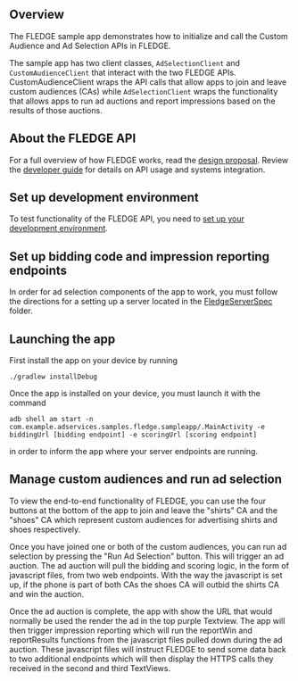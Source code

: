 ## Overview

The FLEDGE sample app demonstrates how to initialize and call the Custom Audience 
and Ad Selection APIs in FLEDGE.

The sample app has two client classes, `AdSelectionClient` and
`CustomAudienceClient` that interact with the two FLEDGE APIs. CustomAudienceClient
wraps the API calls that allow apps to join and leave custom audiences (CAs) while
`AdSelectionClient` wraps the functionality that allows apps to run ad auctions
and report impressions based on the results of those auctions.

## About the FLEDGE API

For a full overview of how FLEDGE works, read the [design proposal]. Review the 
[developer guide] for details on API usage and systems integration.

## Set up development environment

To test functionality of the FLEDGE API, you need to [set up your development
environment].

## Set up bidding code and impression reporting endpoints

In order for ad selection components of the app to work, you must follow the 
directions for a setting up a server located in the [FledgeServerSpec]
folder.

## Launching the app 
First install the app on your device by running 
```shell
./gradlew installDebug
```
Once the app is installed on your device, you must launch it with the command
```shell
adb shell am start -n com.example.adservices.samples.fledge.sampleapp/.MainActivity -e biddingUrl [bidding endpoint] -e scoringUrl [scoring endpoint]
```
in order to inform the app where your server endpoints are running.

## Manage custom audiences and run ad selection

To view the end-to-end functionality of FLEDGE, you can use the four buttons at
the bottom of the app to join and leave the "shirts" CA and the "shoes" CA which
represent custom audiences for advertising shirts and shoes respectively.

Once you have joined one or both of the custom audiences, you can run ad selection
by pressing the "Run Ad Selection" button. This will trigger an ad auction. The
ad auction will pull the bidding and scoring logic, in the form of javascript files,
from two web endpoints. With the way the javascript is set up,
if the phone is part of both CAs the shoes CA will outbid the shirts CA and win
the auction.

Once the ad auction is complete, the app with show the URL that would normally
be used the render the ad in the top purple Textview. The app will then trigger
impression reporting which will run the reportWin and reportResults functions from the
javascript files pulled down during the ad auction. These javascript files will
instruct FLEDGE to send some data back to two additional endpoints
which will then display the HTTPS calls they received in the second and third
TextViews.

[design proposal]: https://developer.android.com/privacy-sandbox/fledge
[set up your development environment]: https://developer.android.com/design-for-safety/privacy-sandbox/setup
[developer guide]: https://developer.android.com/design-for-safety/privacy-sandbox/guides/fledge
[FledgeServerSpec]: ../FledgeServerSpec

